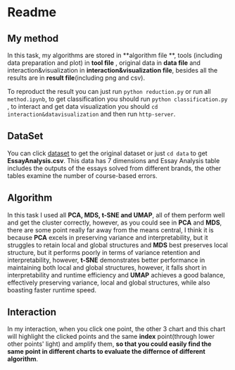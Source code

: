 # Readme

## My method

In this task, my algorithms are stored in **algorithm file **, tools (including data preparation and plot) in **tool file** , original data in **data file** and interaction&visualization in **interaction&visualization file**, besides all the results are in **result file**(including png and csv).

  To reproduct the result you can just run `python reduction.py` or run all `method.ipynb`, to get classification you should run `python classification.py` , to interact and get data visualization you should `cd interaction&datavisualization` and then run `http-server`.



## DataSet

You can click [dataset](https://www.kaggle.com/datasets/fatihfurkankurt/essay-examination-data-set) to get the original dataset or just `cd data` to get **EssayAnalysis.csv**. This data has 7 dimensions and Essay Analysis table includes the outputs of the essays solved from different brands, the other tables examine the number of course-based errors. 

## Algorithm

In this task I used all **PCA, MDS, t-SNE and UMAP**, all of them perform well and get the cluster correctly, however, as you could see in **PCA** and **MDS**, there are some point really far away from the means central, I think it is because **PCA** excels in preserving variance and interpretability, but it struggles to retain local and global structures and **MDS** best preserves local structure, but it performs poorly in terms of variance retention and interpretability, however, **t-SNE** demonstrates better performance in maintaining both local and global structures, however, it falls short in interpretability and runtime efficiency and **UMAP** achieves a good balance, effectively preserving variance, local and global structures, while also boasting faster runtime speed.

## Interaction

In my interaction, when you click one point, the other 3 chart and this chart will highlight the clicked points and the same **index** point(through lower other points' light) and amplify them, **so that you could easily find the same point in different charts to evaluate the differnce of different algorithm**.





